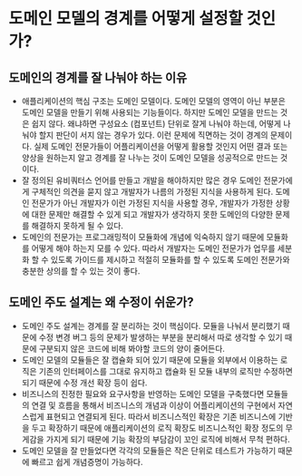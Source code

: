 # 도메인 모델의 경계를 어떻게 설정할 것인가?

## 도메인의 경계를 잘 나눠야 하는 이유
- 애플리케이션의 핵심 구조는 도메인 모델이다. 도메인 모델의 영역이 아닌 부분은 도메인 모델을 만들기 위해 사용되는 기능들이다. 하지만 도메인 모델을 만드는 것은 쉽지 않다. 왜냐하면 구성요소 (컴포넌트) 단위로 잘게 나눠야 하는데, 어떻게 나눠야 할지 판단이 서지 않는 경우가 있다. 이런 문제에 직면하는 것이 경계의 문제이다. 실제 도메인 전문가들이 어플리케이션을 어떻게 활용할 것인지 어떤 결과 또는 양상을 원하는지 알고 경계를 잘 나누는 것이 도메인 모델을 성공적으로 만드는 것이다. 
- 잘 정의된 유비쿼터스 언어를 만들고 개발을 해야하지만 많은 경우 도메인 전문가에게 구체적인 의견을 묻지 않고 개발자가 나름의 가정된 지식을 사용하게 된다. 도메인 전문가가 아닌 개발자가 이런 가정된 지식을 사용할 경우, 개발자가 가정한 상황에 대한 문제만 해결할 수 있게 되고 개발자가 생각하지 못한 도메인의 다양한 문제를 해결하지 못하게 될 수 있다.
- 도메인의 전문가는 프로그래밍적이 모듈화에 개념에 익숙하지 않기 때문에 모듈화를 어떻게 해야 하는지 모를 수 있다. 따라서 개발자는 도메인 전문가가 업무를 세분화 할 수 있도록 가이드를 제시하고 적절히 모듈화를 할 수 있도록 도메인 전문가와 충분한 상의를 할 수 있는 것이 좋다.

## 도메인 주도 설계는 왜 수정이 쉬운가?
- 도메인 주도 설계는 경계를 잘 분리하는 것이 핵심이다. 모듈을 나눠서 분리했기 때문에 수정 변경 버그 등의 문제가 발생하는 부분을 분리해서 따로 생각할 수 있기 때문에 구분되지 않은 코드에 비해 봐야할 코드의 양이 줄어든다.
- 도메인 모델의 모듈들은 잘 캡슐화 되어 있기 때문에 모듈을 외부에서 이용하는 로직은 기존의 인터페이스를 그대로 유지하고 캡슐화 된 모듈 내부의 로직만 수정하면 되기 때문에 수정 개선 확장 등이 쉽다.
- 비즈니스의 진정한 필요와 요구사항을 반영하는 도메인 모델을 구축했다면 모듈들의 연결 및 흐름을 통해서 비즈니스의 개념과 이상이 어플리케이션의 구현에서 자연스럽게 표현되고 연결되게 된다. 따라서 비즈니스적인 확장은 기존 비즈니스에 기반을 두고 확장하기 때문에 애플리케이션의 로직 확장도 비즈니스적인 확장 정도의 무게감을 가지게 되기 때문에 기능 확장의 부담감이 꼬인 로직에 비해서 무척 편하다.
- 도메인 모델을 잘 만들었다면 각각의 모듈들은 작은 단위로 테스트가 가능하기 때문에 빠르고 쉽게 개념증명이 가능하다.
